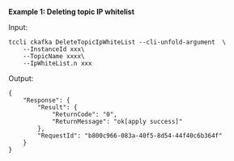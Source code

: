 **Example 1: Deleting topic IP whitelist**



Input: 

```
tccli ckafka DeleteTopicIpWhiteList --cli-unfold-argument  \
    --InstanceId xxx\
    --TopicName xxxx\
    --IpWhiteList.n xxx
```

Output: 
```
{
    "Response": {
        "Result": {
            "ReturnCode": "0",
            "ReturnMessage": "ok[apply success]"
        },
        "RequestId": "b800c966-083a-40f5-8d54-44f40c6b364f"
    }
}
```

